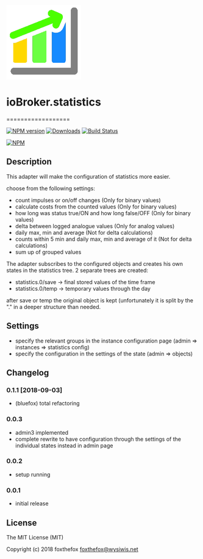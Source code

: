![Logo](admin/statistics.png)
# ioBroker.statistics
==================

[![NPM version](http://img.shields.io/npm/v/iobroker.statistics.svg)](https://www.npmjs.com/package/iobroker.statistics)
[![Downloads](https://img.shields.io/npm/dm/iobroker.statistics.svg)](https://www.npmjs.com/package/iobroker.statistics)
[![Build Status](https://travis-ci.org/foxthefox/iobroker.statistics.svg?branch=master)](https://travis-ci.org/foxthefox/iobroker.statistics)

[![NPM](https://nodei.co/npm/iobroker.statistics.png?downloads=true)](https://nodei.co/npm/iobroker.statistics/)

## Description
This adapter will make the configuration of statistics more easier.

choose from the following settings:

* count impulses or on/off changes (Only for binary values)
* calculate costs from the counted values (Only for binary values)
* how long was status true/ON and how long false/OFF (Only for binary values)
* delta between logged analogue values (Only for analog values)
* daily max, min and average (Not for delta calculations)
* counts within 5 min and daily max, min and average of it (Not for delta calculations)
* sum up of grouped values

The adapter subscribes to the configured objects and creates his own states in the statistics tree.
2 separate trees are created:

* statistics.0/save -> final stored values of the time frame
* statistics.0/temp -> temporary values through the day

after save or temp the original object is kept (unfortunately it is split by the "." in a deeper structure than needed.

## Settings
* specify the relevant groups in the instance configuration page (admin => instances => statistics config)
* specify the configuration in the settings of the state (admin => objects)

## Changelog
### 0.1.1 [2018-09-03]
* (bluefox) total refactoring

### 0.0.3
* admin3 implemented
* complete rewrite to have configuration through the settings of the individual states instead in admin page

### 0.0.2
* setup running

### 0.0.1
* initial release 

## License

The MIT License (MIT)

Copyright (c) 2018 foxthefox <foxthefox@wysiwis.net>
